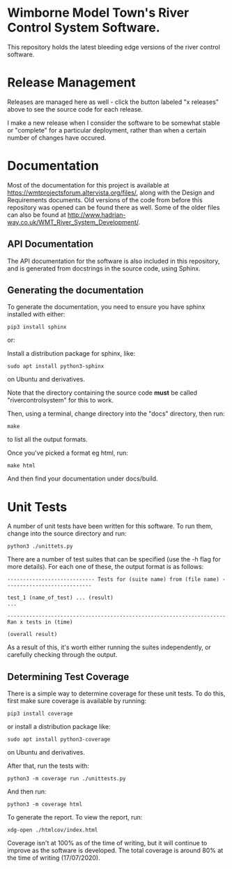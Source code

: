 # Wimborne Model Town's River Control System Software.

This repository holds the latest bleeding edge versions
of the river control software.

Release Management
==================

Releases are managed here as well - click the button
labeled "x releases" above to see the source code for
each release.

I make a new release when I consider the software to be
somewhat stable or "complete" for a particular deployment,
rather than when a certain number of changes have occured.

Documentation
=============

Most of the documentation for this project is available at
https://wmtprojectsforum.altervista.org/files/, along with
the Design and Requirements documents. Old versions of the
code from before this repository was opened can be found
there as well. Some of the older files can also be found at
http://www.hadrian-way.co.uk/WMT_River_System_Development/.

API Documentation
-----------------

The API documentation for the software is also included
in this repository, and is generated from docstrings in the
source code, using Sphinx.

Generating the documentation
----------------------------

To generate the documentation, you need to ensure you have
sphinx installed with either:

    pip3 install sphinx

or:

Install a distribution package for sphinx, like:

    sudo apt install python3-sphinx

on Ubuntu and derivatives.

Note that the directory containing the source code **must**
be called "rivercontrolsystem" for this to work.

Then, using a terminal, change directory into the
"docs" directory, then run:

    make

to list all the output formats.

Once you've picked a format eg html, run:

    make html

And then find your documentation under docs/build.

Unit Tests
==========

A number of unit tests have been written for this software. To run them,
change into the source directory and run:

    python3 ./unittets.py

There are a number of test suites that can be specified (use the -h flag for more details).
For each one of these, the output format is as follows:

    ---------------------------- Tests for (suite name) from (file name) ----------------------------
    
    test_1 (name_of_test) ... (result)
    ...
    
    ----------------------------------------------------------------------
    Ran x tests in (time)
    
    (overall result)

As a result of this, it's worth either running the suites independently, or carefully checking through the output.


Determining Test Coverage
-------------------------

There is a simple way to determine coverage for these unit tests. To do this, first make sure coverage is available by running:

    pip3 install coverage

or install a distribution package like:

    sudo apt install python3-coverage

on Ubuntu and derivatives.

After that, run the tests with:

    python3 -m coverage run ./unittests.py

And then run:

    python3 -m coverage html

To generate the report. To view the report, run:

    xdg-open ./htmlcov/index.html

Coverage isn't at 100% as of the time of writing, but it will continue to improve as the software is developed. The total coverage is around 80% at the time of writing (17/07/2020).
